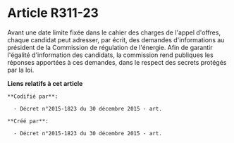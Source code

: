 # Article R311-23

Avant une date limite fixée dans le cahier des charges de l'appel d'offres, chaque candidat peut adresser, par écrit, des
demandes d'informations au président de la Commission de régulation de l'énergie. Afin de garantir l'égalité d'information
des candidats, la commission rend publiques les réponses apportées à ces demandes, dans le respect des secrets protégés par
la loi.

**Liens relatifs à cet article**

	**Codifié par**:

	  - Décret n°2015-1823 du 30 décembre 2015 - art.

	**Créé par**:

	  - Décret n°2015-1823 du 30 décembre 2015 - art.
